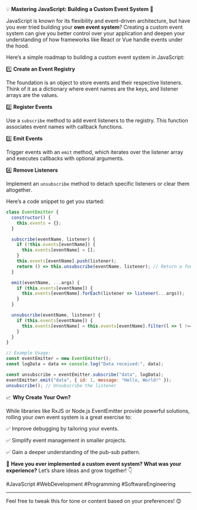 💡 **Mastering JavaScript: Building a Custom Event System** 🚀

JavaScript is known for its flexibility and event-driven architecture, but have you ever tried building your **own event system**? Creating a custom event system can give you better control over your application and deepen your understanding of how frameworks like React or Vue handle events under the hood.

Here’s a simple roadmap to building a custom event system in JavaScript:

1️⃣ **Create an Event Registry**

The foundation is an object to store events and their respective listeners. Think of it as a dictionary where event names are the keys, and listener arrays are the values.

2️⃣ **Register Events**

Use a `subscribe` method to add event listeners to the registry. This function associates event names with callback functions.

3️⃣ **Emit Events**

Trigger events with an `emit` method, which iterates over the listener array and executes callbacks with optional arguments.

4️⃣ **Remove Listeners**

Implement an `unsubscribe` method to detach specific listeners or clear them altogether.

Here’s a code snippet to get you started:

```jsx
class EventEmitter {
  constructor() {
    this.events = {};
  }

  subscribe(eventName, listener) {
    if (!this.events[eventName]) {
      this.events[eventName] = [];
    }
    this.events[eventName].push(listener);
    return () => this.unsubscribe(eventName, listener); // Return a function to remove listener
  }

  emit(eventName, ...args) {
    if (this.events[eventName]) {
      this.events[eventName].forEach(listener => listener(...args));
    }
  }

  unsubscribe(eventName, listener) {
    if (this.events[eventName]) {
      this.events[eventName] = this.events[eventName].filter(l => l !== listener);
    }
  }
}

// Example Usage:
const eventEmitter = new EventEmitter();
const logData = data => console.log("Data received:", data);

const unsubscribe = eventEmitter.subscribe("data", logData);
eventEmitter.emit("data", { id: 1, message: "Hello, World!" });
unsubscribe(); // Unsubscribe the listener

```

📈 **Why Create Your Own?**

While libraries like RxJS or Node.js EventEmitter provide powerful solutions, rolling your own event system is a great exercise to:

✅ Improve debugging by tailoring your events.

✅ Simplify event management in smaller projects.

✅ Gain a deeper understanding of the pub-sub pattern.

🔎 **Have you ever implemented a custom event system? What was your experience?** Let’s share ideas and grow together! 👇

#JavaScript #WebDevelopment #Programming #SoftwareEngineering

---

Feel free to tweak this for tone or content based on your preferences! 😊